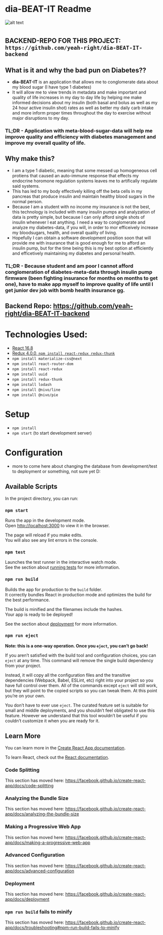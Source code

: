 
# dia-BEAT-IT Readme

![alt text](https://i.imgur.com/cPBt8fl.png "Type 1 Diabetes Image")
# 
## BACKEND-REPO FOR THIS PROJECT: `https://github.com/yeah-right/dia-BEAT-IT-backend`
## What is it and why the bad pun on Diabetes??
- **dia-BEAT-IT** is an application that allows me to conglomerate data about my blood sugar (I have type 1 diabetes)
- It will allow me to view trends in metadata and make important and quality of life increases in my day to day life by helping me make informed decisions about my insulin (both basal and bolus as well as my 24 hour active insulin shot) rates as well as better my daily carb intake and more inform proper times throughout the day to exercise without major disruptions to my day.
### **TL;DR** - Application with meta-blood-sugar-data will help me improve quality and efficiency with diabetes management and improve my overall quality of life.

## Why make this?
- I am a type 1 diabetic, meaning that some messed up homogeneous cell protiens that caused an auto-immune response that effects my endocrine horomone regulation systems leaves me to artifically regulate said systems. 
- This has led to my body effectively killing off the beta cells in my pancreas that produce insulin and maintain healthy blood sugars in the normal person.  
- Because I am a student with no income my insurance is not the best, this technology is included with many insulin pumps and analyzation of data is pretty simple, but because I can only afford single shots of insulin whenever I eat anything. I need a way to conglomerate and analyze my diabetes-data, if you will, in order to mor efficeively increase my bloodsugars, health, and overall quality of living. 
- Hopefully I can obtain a software development position soon that will provide me with insurance that is good enough for me to afford an insulin pump, but for the time being this is my best option at efficiently and efficetively maintaining my diabetes and personal health. 

### **TL;DR** - Because student and am poor I cannot afford conglomeration of diabetes-meta-data through insulin pump firmware (been fighting insurance for months on months to get one), have to make app myself to improve quality of life until I get junior dev job with bomb health insurance gg. 

## Backend Repo: https://github.com/yeah-right/dia-BEAT-IT-backend

# Technologies Used:
- [React 16.8](https://reactjs.org/)
- [Redux 4.0.0, `npm install react-redux redux-thunk`](https://redux.js.org)
- `npm install materialize-css@next`
- `npm install react-router-dom`
- `npm install react-redux`
- `npm install uuid`
- `npm install redux-thunk`
- `npm install lodash`
- `npm install @nivo/line`
- `npm install @nivo/pie`

# Setup 
- `npm install`
- `npm start` (to start development server)


# Configuration
* more to come here about changing the database from development/test to deployment or something, not sure yet D:



## Available Scripts

In the project directory, you can run:

### `npm start`

Runs the app in the development mode.<br>
Open [http://localhost:3000](http://localhost:3000) to view it in the browser.

The page will reload if you make edits.<br>
You will also see any lint errors in the console.

### `npm test`

Launches the test runner in the interactive watch mode.<br>
See the section about [running tests](https://facebook.github.io/create-react-app/docs/running-tests) for more information.

### `npm run build`

Builds the app for production to the `build` folder.<br>
It correctly bundles React in production mode and optimizes the build for the best performance.

The build is minified and the filenames include the hashes.<br>
Your app is ready to be deployed!

See the section about [deployment](https://facebook.github.io/create-react-app/docs/deployment) for more information.

### `npm run eject`

**Note: this is a one-way operation. Once you `eject`, you can’t go back!**

If you aren’t satisfied with the build tool and configuration choices, you can `eject` at any time. This command will remove the single build dependency from your project.

Instead, it will copy all the configuration files and the transitive dependencies (Webpack, Babel, ESLint, etc) right into your project so you have full control over them. All of the commands except `eject` will still work, but they will point to the copied scripts so you can tweak them. At this point you’re on your own.

You don’t have to ever use `eject`. The curated feature set is suitable for small and middle deployments, and you shouldn’t feel obligated to use this feature. However we understand that this tool wouldn’t be useful if you couldn’t customize it when you are ready for it.

## Learn More

You can learn more in the [Create React App documentation](https://facebook.github.io/create-react-app/docs/getting-started).

To learn React, check out the [React documentation](https://reactjs.org/).

### Code Splitting

This section has moved here: https://facebook.github.io/create-react-app/docs/code-splitting

### Analyzing the Bundle Size

This section has moved here: https://facebook.github.io/create-react-app/docs/analyzing-the-bundle-size

### Making a Progressive Web App

This section has moved here: https://facebook.github.io/create-react-app/docs/making-a-progressive-web-app

### Advanced Configuration

This section has moved here: https://facebook.github.io/create-react-app/docs/advanced-configuration

### Deployment

This section has moved here: https://facebook.github.io/create-react-app/docs/deployment

### `npm run build` fails to minify

This section has moved here: https://facebook.github.io/create-react-app/docs/troubleshooting#npm-run-build-fails-to-minify

